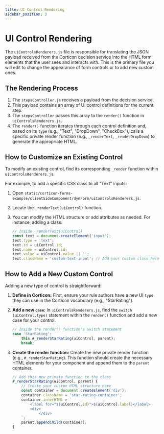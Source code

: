 ```yaml
---
title: UI Control Rendering
sidebar_position: 3
---
```


# UI Control Rendering

The `uiControlsRenderers.js` file is responsible for translating the JSON payload received from the Corticon decision service into the HTML form elements that the user sees and interacts with. This is the primary file you will edit to change the appearance of form controls or to add new custom ones.

## The Rendering Process

1.  The `stepsController.js` receives a payload from the decision service.
2.  This payload contains an array of UI control definitions for the current step.
3.  The `stepsController` passes this array to the `render()` function in `uiControlsRenderers.js`.
4.  The `render()` function iterates through each control definition and, based on its `type` (e.g., "Text", "DropDown", "CheckBox"), calls a specific private render function (e.g., `_renderText`, `_renderDropDown`) to generate the appropriate HTML.

## How to Customize an Existing Control

To modify an existing control, find its corresponding `_render` function within `uiControlsRenderers.js`.

For example, to add a specific CSS class to all "Text" inputs:

1.  Open `static/corticon-forms-example/clientSideComponent/dynForm/uiControlsRenderers.js`.
2.  Locate the `_renderText(uiControl)` function.
3.  You can modify the HTML structure or add attributes as needed. For instance, adding a class:

    ```javascript
    // Inside _renderText(uiControl)
    const text = document.createElement('input');
    text.type = 'text';
    text.id = uiControl.id;
    text.name = uiControl.id;
    text.value = uiControl.value || '';
    text.className = 'custom-text-input'; // Add your custom class here
    ```

## How to Add a New Custom Control

Adding a new type of control is straightforward:

1.  **Define in Corticon:** First, ensure your rule authors have a new UI `type` they can use in the Corticon vocabulary (e.g., "StarRating").
2.  **Add a new `case`:** In `uiControlsRenderers.js`, find the `switch (uiControl.type)` statement within the `render()` function and add a new case for your control.

    ```javascript
    // Inside the render() function's switch statement
    case 'StarRating':
        this.#_renderStarRating(uiControl, parent);
        break;
    ```
3.  **Create the render function:** Create the new private render function (e.g., `#_renderStarRating`). This function should create the necessary HTML elements for your component and append them to the `parent` container.

    ```javascript
    // Add this new private function to the class
    #_renderStarRating(uiControl, parent) {
        // Create your custom HTML structure here
        const container = document.createElement('div');
        container.className = 'star-rating-container';
        container.innerHTML = `
            <label for="${uiControl.id}">${uiControl.label}</label>
            <div>
                </div>
        `;
        parent.appendChild(container);
    }
    ```